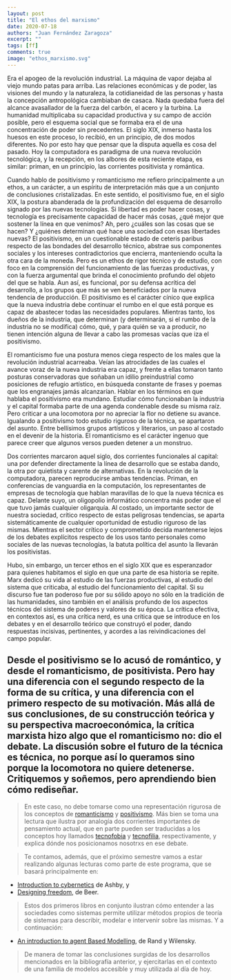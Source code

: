 ```yaml
---
layout: post
title: "El ethos del marxismo"
date: 2020-07-18
authors: "Juan Fernández Zaragoza"
excerpt: ""
tags: [ff]
comments: true
image: "ethos_marxismo.svg"
---
```

Era el apogeo de la revolución industrial. La máquina de vapor dejaba al viejo mundo patas para arriba. Las relaciones económicas y de poder, las visiones del mundo y la naturaleza, la cotidianeidad de las personas y hasta la concepción antropológica cambiaban de casaca. Nada quedaba fuera del alcance avasallador de la fuerza del carbón, el acero y la turbina. La humanidad multiplicaba su capacidad productiva y su campo de acción posible, pero el esquema social que se formaba era el de una concentración de poder sin precedentes. El siglo XIX, inmerso hasta los huesos en este proceso, lo recibió, en un principio, de dos modos diferentes. No por esto hay que pensar que la disputa aquella es cosa del pasado. Hoy la computadora es paradigma de una nueva revolución tecnológica, y la recepción, en los albores de esta reciente etapa, es similar: priman, en un principio, las corrientes positivista y romántica.

Cuando hablo de positivismo y romanticismo me refiero principalmente a un ethos, a un carácter, a un espíritu de interpretación más que a un conjunto de conclusiones cristalizadas. En este sentido, el positivismo fue, en el siglo XIX, la postura abanderada de la profundización del esquema de desarrollo signado por las nuevas tecnologías. Si libertad es poder hacer cosas, y tecnología es precisamente capacidad de hacer más cosas, ¿qué mejor que sostener la línea en que venimos? Ah, pero ¿cuáles son las cosas que se hacen? Y ¿quiénes determinan qué hace una sociedad con esas libertades nuevas? El positivismo, en un cuestionable estado de ceteris paribus respecto de las bondades del desarrollo técnico, abstrae sus componentes sociales y los intereses contradictorios que encierra, manteniendo oculta la otra cara de la moneda. Pero es un ethos de rigor técnico y de estudio, con foco en la comprensión del funcionamiento de las fuerzas productivas, y con la fuerza argumental que brinda el conocimiento profundo del objeto del que se habla. Aun así, es funcional, por su defensa acrítica del desarrollo, a los grupos que más se ven beneficiados por la nueva tendencia de producción. El positivismo es el carácter cínico que explica que la nueva industria debe continuar el rumbo en el que está porque es capaz de abastecer todas las necesidades populares. Mientras tanto, los dueños de la industria, que determinan (y determinarán, si el rumbo de la industria no se modifica) cómo, qué, y para quién se va a producir, no tienen intención alguna de llevar a cabo las promesas vacías que iza el positivismo.

El romanticismo fue una postura menos ciega respecto de los males que la revolución industrial acarreaba. Veían las atrocidades de las cuales el avance voraz de la nueva industria era capaz, y frente a ellas tomaron tanto posturas conservadoras que soñaban un idilio preindustrial como posiciones de refugio artístico, en búsqueda constante de frases y poemas que los engranajes jamás alcanzarían. Hablar en los términos en que hablaba el positivismo era mundano. Estudiar cómo funcionaban la industria y el capital formaba parte de una agenda condenable desde su misma raíz. Pero criticar a una locomotora por no apreciar la flor no detiene su avance. Igualando a positivismo todo estudio riguroso de la técnica, se apartaron del asunto. Entre bellísimos grupos artísticos y literarios, un paso al costado en el devenir de la historia. El romanticismo es el carácter ingenuo que parece creer que algunos versos pueden detener a un monstruo.

Dos corrientes marcaron aquel siglo, dos corrientes funcionales al capital: una por defender directamente la línea de desarrollo que se estaba dando, la otra por quietista y carente de alternativas. En la revolución de la computadora, parecen reproducirse ambas tendencias. Priman, en conferencias de vanguardia en la computación, los representantes de empresas de tecnología que hablan maravillas de lo que la nueva técnica es capaz. Delante suyo, un oligopolio informático concentra más poder que el que tuvo jamás cualquier oligarquía. Al costado, un importante sector de nuestra sociedad, crítico respecto de estas peligrosas tendencias, se aparta sistemáticamente de cualquier oportunidad de estudio riguroso de las mismas. Mientras el sector crítico y comprometido decida mantenerse lejos de los debates explícitos respecto de los usos tanto personales como sociales de las nuevas tecnologías, la batuta política del asunto la llevarán los positivistas.

Hubo, sin embargo, un tercer ethos en el siglo XIX que es esperanzador para quienes habitamos el siglo en que una parte de esa historia se repite. Marx dedicó su vida al estudio de las fuerzas productivas, al estudio del sistema que criticaba, al estudio del funcionamiento del capital. Si su discurso fue tan poderoso fue por su sólido apoyo no sólo en la tradición de las humanidades, sino también en el análisis profundo de los aspectos técnicos del sistema de poderes y valores de su época. La crítica efectiva, en contextos así, es una crítica nerd, es una crítica que se introduce en los debates y en el desarrollo teórico que construyó el poder, dando respuestas incisivas, pertinentes, y acordes a las reivindicaciones del campo popular.

Desde el positivismo se lo acusó de romántico, y desde el romanticismo, de positivista. Pero hay una diferencia con el segundo respecto de la forma de su crítica, y una diferencia con el primero respecto de su motivación. Más allá de sus conclusiones, de su construcción teórica y su perspectiva macroeconómica, la crítica marxista hizo algo que el romanticismo no: dio el debate. La discusión sobre el futuro de la técnica es técnica, no porque así lo queramos sino porque la locomotora no quiere detenerse. Critiquemos y soñemos, pero aprendiendo bien cómo rediseñar.
---
> En este caso, no debe tomarse como una representación rigurosa de los conceptos de [romanticismo](https://es.wikipedia.org/wiki/Romanticismo)
y [positivismo](https://es.wikipedia.org/wiki/Positivismo). Más bien se toma una lectura que ilustra por analogía dos corrientes importantes de pensamiento actual, que en parte pueden ser traducidas a los conceptos hoy llamados [tecnofobia](https://es.wikipedia.org/wiki/Tecnofobia) y [tecnofilia](https://es.wikipedia.org/wiki/Tecnofilia), respectivamente, y explica dónde nos posicionamos nosotrxs en ese debate.

> Te contamos, además, que el próximo semestre vamos a estar realizando algunas lecturas como parte de este programa, que se basará principalmente en:
- [Introduction to cybernetics](http://pespmc1.vub.ac.be/ASHBBOOK.html) de Ashby, y
- [Designing freedom](https://books.google.com.ar/books/about/Dise%C3%B1ando_la_Libertad.html?id=aKadJwAACAAJ&source=kp_book_description&redir_esc=y), de Beer.

> Estos dos primeros libros en conjunto ilustran cómo entender a las sociedades como sistemas permite utilizar métodos propios de teoría de sistemas para describir, modelar e intervenir sobre las mismas. Y a continuación:
- [An introduction to agent Based Modelling](https://mitpress.mit.edu/books/introduction-agent-based-modeling), de Rand y Wilensky.

> De manera de tomar las conclusiones surgidas de los desarrollos mencionados en la bibliografía anterior, y ejercitarlas en el contexto de una familia de modelos accesible y muy utilizada al día de hoy.